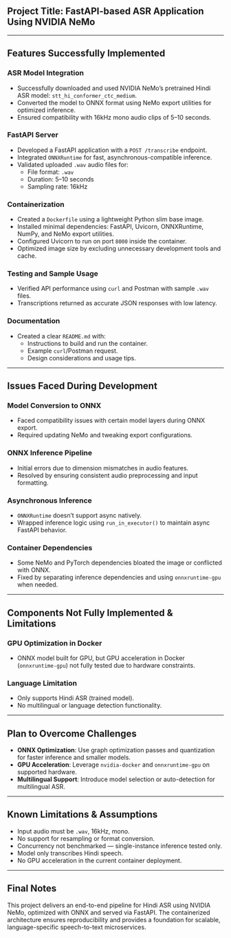## Project Title: FastAPI-based ASR Application Using NVIDIA NeMo

---

## Features Successfully Implemented

### ASR Model Integration
- Successfully downloaded and used NVIDIA NeMo’s pretrained Hindi ASR model: `stt_hi_conformer_ctc_medium`.
- Converted the model to ONNX format using NeMo export utilities for optimized inference.
- Ensured compatibility with 16kHz mono audio clips of 5–10 seconds.

### FastAPI Server
- Developed a FastAPI application with a `POST /transcribe` endpoint.
- Integrated `ONNXRuntime` for fast, asynchronous-compatible inference.
- Validated uploaded `.wav` audio files for:
  - File format: `.wav`
  - Duration: 5–10 seconds
  - Sampling rate: 16kHz

### Containerization
- Created a `Dockerfile` using a lightweight Python slim base image.
- Installed minimal dependencies: FastAPI, Uvicorn, ONNXRuntime, NumPy, and NeMo export utilities.
- Configured Uvicorn to run on port `8000` inside the container.
- Optimized image size by excluding unnecessary development tools and cache.

### Testing and Sample Usage
- Verified API performance using `curl` and Postman with sample `.wav` files.
- Transcriptions returned as accurate JSON responses with low latency.

### Documentation
- Created a clear `README.md` with:
  - Instructions to build and run the container.
  - Example `curl`/Postman request.
  - Design considerations and usage tips.

---

## Issues Faced During Development

### Model Conversion to ONNX
- Faced compatibility issues with certain model layers during ONNX export.
- Required updating NeMo and tweaking export configurations.

### ONNX Inference Pipeline
- Initial errors due to dimension mismatches in audio features.
- Resolved by ensuring consistent audio preprocessing and input formatting.

### Asynchronous Inference
- `ONNXRuntime` doesn’t support async natively.
- Wrapped inference logic using `run_in_executor()` to maintain async FastAPI behavior.

### Container Dependencies
- Some NeMo and PyTorch dependencies bloated the image or conflicted with ONNX.
- Fixed by separating inference dependencies and using `onnxruntime-gpu` when needed.

---

## Components Not Fully Implemented & Limitations

### GPU Optimization in Docker
- ONNX model built for GPU, but GPU acceleration in Docker (`onnxruntime-gpu`) not fully tested due to hardware constraints.

### Language Limitation
- Only supports Hindi ASR (trained model).
- No multilingual or language detection functionality.

---

## Plan to Overcome Challenges

- **ONNX Optimization**: Use graph optimization passes and quantization for faster inference and smaller models.
- **GPU Acceleration**: Leverage `nvidia-docker` and `onnxruntime-gpu` on supported hardware.
- **Multilingual Support**: Introduce model selection or auto-detection for multilingual ASR.

---

## Known Limitations & Assumptions

- Input audio must be `.wav`, 16kHz, mono.
- No support for resampling or format conversion.
- Concurrency not benchmarked — single-instance inference tested only.
- Model only transcribes Hindi speech.
- No GPU acceleration in the current container deployment.

---

## Final Notes

This project delivers an end-to-end pipeline for Hindi ASR using NVIDIA NeMo, optimized with ONNX and served via FastAPI. The containerized architecture ensures reproducibility and provides a foundation for scalable, language-specific speech-to-text microservices.
